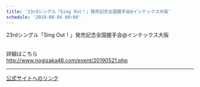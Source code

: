 ```yaml
---
title: '23rdシングル「Sing Out！」発売記念全国握手会@インテックス大阪'
schedule: '2019-08-04 00:00'
---
```


<div id="detailBody"> <p>  23rdシングル「Sing Out！」発売記念全国握手会@インテックス大阪 </p> <p>  <br/>  詳細はこちら  <br/>  <a href="http://www.nogizaka46.com/event/20190521.php" target="_blank" title="http://www.nogizaka46.com/event/20190521.php">   http://www.nogizaka46.com/event/20190521.php  </a> </p></div>

---
[公式サイトへのリンク]('http://www.nogizaka46.com/schedule/2019/08/051082.php?member=mio-yakubo&category=&monthly=201908')